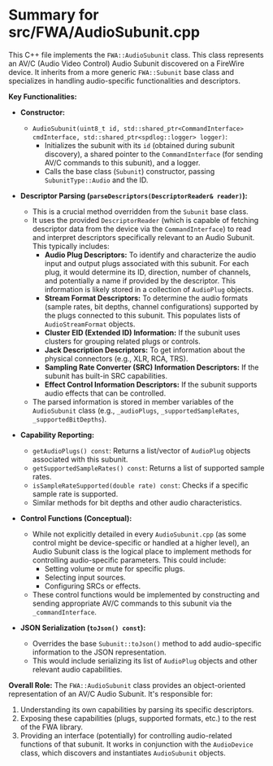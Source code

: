 # Summary for src/FWA/AudioSubunit.cpp

This C++ file implements the `FWA::AudioSubunit` class. This class represents an AV/C (Audio Video Control) Audio Subunit discovered on a FireWire device. It inherits from a more generic `FWA::Subunit` base class and specializes in handling audio-specific functionalities and descriptors.

**Key Functionalities:**

-   **Constructor:**
    -   `AudioSubunit(uint8_t id, std::shared_ptr<CommandInterface> cmdInterface, std::shared_ptr<spdlog::logger> logger)`:
        -   Initializes the subunit with its `id` (obtained during subunit discovery), a shared pointer to the `CommandInterface` (for sending AV/C commands to this subunit), and a logger.
        -   Calls the base class (`Subunit`) constructor, passing `SubunitType::Audio` and the ID.

-   **Descriptor Parsing (`parseDescriptors(DescriptorReader& reader)`):**
    -   This is a crucial method overridden from the `Subunit` base class.
    -   It uses the provided `DescriptorReader` (which is capable of fetching descriptor data from the device via the `CommandInterface`) to read and interpret descriptors specifically relevant to an Audio Subunit. This typically includes:
        -   **Audio Plug Descriptors:** To identify and characterize the audio input and output plugs associated with this subunit. For each plug, it would determine its ID, direction, number of channels, and potentially a name if provided by the descriptor. This information is likely stored in a collection of `AudioPlug` objects.
        -   **Stream Format Descriptors:** To determine the audio formats (sample rates, bit depths, channel configurations) supported by the plugs connected to this subunit. This populates lists of `AudioStreamFormat` objects.
        -   **Cluster EID (Extended ID) Information:** If the subunit uses clusters for grouping related plugs or controls.
        -   **Jack Description Descriptors:** To get information about the physical connectors (e.g., XLR, RCA, TRS).
        -   **Sampling Rate Converter (SRC) Information Descriptors:** If the subunit has built-in SRC capabilities.
        -   **Effect Control Information Descriptors:** If the subunit supports audio effects that can be controlled.
    -   The parsed information is stored in member variables of the `AudioSubunit` class (e.g., `_audioPlugs`, `_supportedSampleRates`, `_supportedBitDepths`).

-   **Capability Reporting:**
    -   `getAudioPlugs() const`: Returns a list/vector of `AudioPlug` objects associated with this subunit.
    -   `getSupportedSampleRates() const`: Returns a list of supported sample rates.
    -   `isSampleRateSupported(double rate) const`: Checks if a specific sample rate is supported.
    -   Similar methods for bit depths and other audio characteristics.

-   **Control Functions (Conceptual):**
    -   While not explicitly detailed in every `AudioSubunit.cpp` (as some control might be device-specific or handled at a higher level), an Audio Subunit class is the logical place to implement methods for controlling audio-specific parameters. This could include:
        -   Setting volume or mute for specific plugs.
        -   Selecting input sources.
        -   Configuring SRCs or effects.
    -   These control functions would be implemented by constructing and sending appropriate AV/C commands to this subunit via the `_commandInterface`.

-   **JSON Serialization (`toJson() const`):**
    -   Overrides the base `Subunit::toJson()` method to add audio-specific information to the JSON representation.
    -   This would include serializing its list of `AudioPlug` objects and other relevant audio capabilities.

**Overall Role:**
The `FWA::AudioSubunit` class provides an object-oriented representation of an AV/C Audio Subunit. It's responsible for:
1.  Understanding its own capabilities by parsing its specific descriptors.
2.  Exposing these capabilities (plugs, supported formats, etc.) to the rest of the FWA library.
3.  Providing an interface (potentially) for controlling audio-related functions of that subunit.
It works in conjunction with the `AudioDevice` class, which discovers and instantiates `AudioSubunit` objects.
